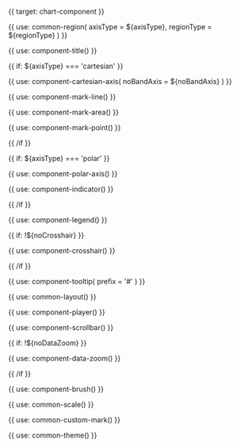 {{ target: chart-component }}

<!-- Common component configuration on charts -->

<!-- region -->

{{ use: common-region(
  axisType = ${axisType},
  regionType = ${regionType}
) }}

<!-- title -->

{{ use: component-title() }}

<!-- axes -->

{{ if: ${axisType} === 'cartesian' }}

{{ use: component-cartesian-axis(
  noBandAxis = ${noBandAxis}
) }}

<!-- markLine -->

{{ use: component-mark-line() }}

<!-- markArea -->

{{ use: component-mark-area() }}

<!-- markPoint -->

{{ use: component-mark-point() }}

{{ /if }}

{{ if: ${axisType} === 'polar' }}

{{ use: component-polar-axis() }}

{{ use: component-indicator() }}

{{ /if }}

<!-- legends -->

{{ use: component-legend() }}

<!-- crosshair -->

{{ if: !${noCrosshair} }}

{{ use: component-crosshair() }}

{{ /if }}

<!-- tooltip -->

{{ use: component-tooltip(
  prefix = '#'
) }}

<!-- layout -->

{{ use: common-layout() }}

<!-- player -->

{{ use: component-player() }}

<!-- scrollbar -->

{{ use: component-scrollbar() }}

<!-- dataZoom -->

{{ if: !${noDataZoom} }}

{{ use: component-data-zoom() }}

{{ /if }}

<!-- brush -->

{{ use: component-brush() }}

<!-- scales -->

{{ use: common-scale() }}

<!-- customMark -->

{{ use: common-custom-mark() }}

<!-- theme -->

{{ use: common-theme() }}